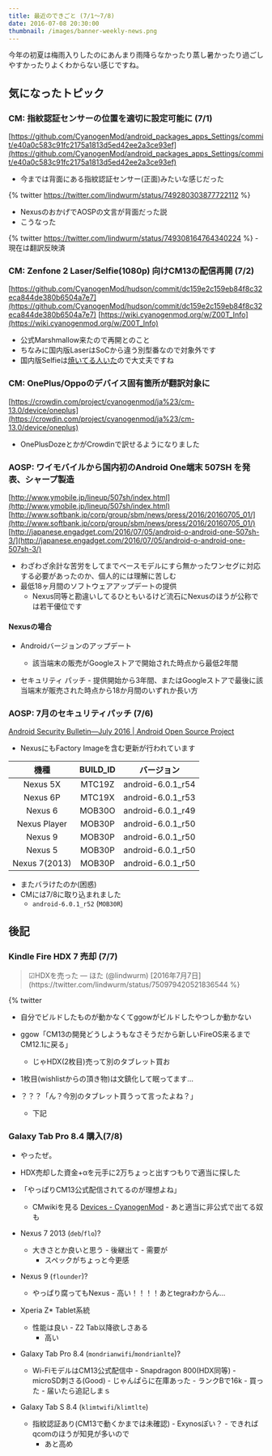 ```yaml
---
title: 最近のできごと (7/1〜7/8)
date: 2016-07-08 20:30:00
thumbnail: /images/banner-weekly-news.png
---
```


今年の初夏は梅雨入りしたのにあんまり雨降らなかったり蒸し暑かったり過ごしやすかったりよくわからない感じですね。

<!--more-->

## 気になったトピック

### CM: 指紋認証センサーの位置を適切に設定可能に (7/1)

[https://github.com/CyanogenMod/android_packages_apps_Settings/commit/e40a0c583c91fc2175a1813d5ed42ee2a3ce93ef](https://github.com/CyanogenMod/android_packages_apps_Settings/commit/e40a0c583c91fc2175a1813d5ed42ee2a3ce93ef)

- 今までは背面にある指紋認証センサー(正面)みたいな感じだった

{% twitter https://twitter.com/lindwurm/status/749280303877722112 %}

- NexusのおかげでAOSPの文言が背面だった説
- こうなった

{% twitter https://twitter.com/lindwurm/status/749308164764340224 %}    - 現在は翻訳反映済

### CM: Zenfone 2 Laser/Selfie(1080p) 向けCM13の配信再開 (7/2)

[https://github.com/CyanogenMod/hudson/commit/dc159e2c159eb84f8c32eca844de380b6504a7e7](https://github.com/CyanogenMod/hudson/commit/dc159e2c159eb84f8c32eca844de380b6504a7e7)
[https://wiki.cyanogenmod.org/w/Z00T_Info](https://wiki.cyanogenmod.org/w/Z00T_Info)

- 公式Marshmallow来たので再開とのこと
- ちなみに国内版LaserはSoCから違う別型番なので対象外です
- 国内版Selfieは[焼いてる人いた](http://takumintdev.blogspot.jp/2016/05/zenfone-selfie-zd551kl-jpcustomrom.html)ので大丈夫ですね

### CM: OnePlus/Oppoのデバイス固有箇所が翻訳対象に

[https://crowdin.com/project/cyanogenmod/ja%23/cm-13.0/device/oneplus](https://crowdin.com/project/cyanogenmod/ja%23/cm-13.0/device/oneplus)

- OnePlusDozeとかがCrowdinで訳せるようになりました

### AOSP: ワイモバイルから国内初のAndroid One端末 507SH を発表、シャープ製造

[http://www.ymobile.jp/lineup/507sh/index.html](http://www.ymobile.jp/lineup/507sh/index.html)
[http://www.softbank.jp/corp/group/sbm/news/press/2016/20160705_01/](http://www.softbank.jp/corp/group/sbm/news/press/2016/20160705_01/)
[http://japanese.engadget.com/2016/07/05/android-o-android-one-507sh-3/](http://japanese.engadget.com/2016/07/05/android-o-android-one-507sh-3/)

- わざわざ余計な苦労をしてまでベースモデルにすら無かったワンセグに対応する必要があったのか、個人的には理解に苦しむ
- 最低18ヶ月間のソフトウェアアップデートの提供
    - Nexus同等と勘違いしてるひともいるけど流石にNexusのほうが公称では若干優位です

#### Nexusの場合

- Androidバージョンのアップデート
    - 該当端末の販売がGoogleストアで開始された時点から最低2年間

- セキュリティ パッチ    - 提供開始から3年間、またはGoogleストアで最後に該当端末が販売された時点から18か月間のいずれか長い方

### AOSP: 7月のセキュリティパッチ (7/6)

[Android Security Bulletin&mdash;July 2016 | Android Open Source Project](http://source.android.com/security/bulletin/2016-07-01.html)

- NexusにもFactory Imageを含む更新が行われています

|機種|BUILD_ID|バージョン|
|:--:|:------:|:--------:|
|Nexus 5X|MTC19Z|android-6.0.1_r54|
|Nexus 6P|MTC19X|android-6.0.1_r53|
|Nexus 6|MOB30O|android-6.0.1_r49|
|Nexus Player|MOB30P|android-6.0.1_r50|
|Nexus 9|MOB30P|android-6.0.1_r50|
|Nexus 5|MOB30P|android-6.0.1_r50|
|Nexus 7(2013)|MOB30P|android-6.0.1_r50|

- またバラけたのか(困惑)
- CMには7/8に取り込まれました
    - `android-6.0.1_r52` (`MOB30R`)

## 後記

### Kindle Fire HDX 7 売却 (7/7)

> <p lang="ja" dir="ltr">☑HDXを売った
> &mdash; ほた (@lindwurm) [2016年7月7日](https://twitter.com/lindwurm/status/750979420521836544 %}
{% twitter </p>

- 自分でビルドしたものが動かなくてggowがビルドしたやつしか動かない
- ggow「CM13の開発どうしようもなさそうだから新しいFireOS来るまでCM12.1に戻る」
    - じゃHDX(2枚目)売って別のタブレット買お

- 1枚目(wishlistからの頂き物)は文鎮化して眠ってます…
- ？？？「ん？今別のタブレット買うって言ったよね？」
    - 下記

### Galaxy Tab Pro 8.4 購入(7/8)

- やったぜ。
- HDX売却した資金+αを元手に2万ちょっと出すつもりで適当に探した
- 「やっぱりCM13公式配信されてるのが理想よね」
    - CMwikiを見る [Devices - CyanogenMod](http://bit.ly/cm13tablets)    - あと適当に非公式で出てる奴も

- Nexus 7 2013 (`deb`/`flo`)?
    - 大きさとか良いと思う
            - 後継出て
                    - 需要が
        - スペックがちょっと今更感

- Nexus 9 (`flounder`)?
    - やっぱり腐ってもNexus    - 高い！！！！あとtegraわからん…

- Xperia Z* Tablet系統
    - 性能は良い
            - Z2 Tab以降欲しさある
        - 高い

- Galaxy Tab Pro 8.4 (`mondrianwifi`/`mondrianlte`)?
    - Wi-FiモデルはCM13公式配信中    - Snapdragon 800(HDX同等)    - microSD刺さる(Good)    - じゃんぱらに在庫あった
            - ランクBで16k
                    - 買った
            - 届いたら追記しまｓ

- Galaxy Tab S 8.4 (`klimtwifi`/`klimtlte`)
    - 指紋認証あり(CM13で動くかまでは未確認)    - Exynosぽい？
            - できればqcomのほうが知見が多いので
        - あと高め
